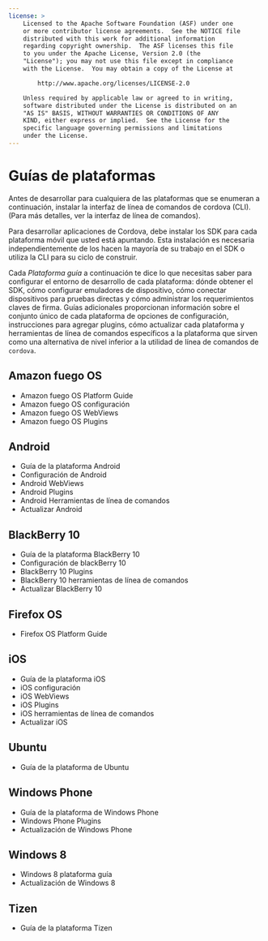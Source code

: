 ```yaml
---
license: >
    Licensed to the Apache Software Foundation (ASF) under one
    or more contributor license agreements.  See the NOTICE file
    distributed with this work for additional information
    regarding copyright ownership.  The ASF licenses this file
    to you under the Apache License, Version 2.0 (the
    "License"); you may not use this file except in compliance
    with the License.  You may obtain a copy of the License at

        http://www.apache.org/licenses/LICENSE-2.0

    Unless required by applicable law or agreed to in writing,
    software distributed under the License is distributed on an
    "AS IS" BASIS, WITHOUT WARRANTIES OR CONDITIONS OF ANY
    KIND, either express or implied.  See the License for the
    specific language governing permissions and limitations
    under the License.
---
```


# Guías de plataformas

Antes de desarrollar para cualquiera de las plataformas que se enumeran a continuación, instalar la interfaz de línea de comandos de cordova (CLI). (Para más detalles, ver la interfaz de línea de comandos).

Para desarrollar aplicaciones de Cordova, debe instalar los SDK para cada plataforma móvil que usted está apuntando. Esta instalación es necesaria independientemente de los hacen la mayoría de su trabajo en el SDK o utiliza la CLI para su ciclo de construir.

Cada *Plataforma guía* a continuación te dice lo que necesitas saber para configurar el entorno de desarrollo de cada plataforma: dónde obtener el SDK, cómo configurar emuladores de dispositivo, cómo conectar dispositivos para pruebas directas y cómo administrar los requerimientos claves de firma. Guías adicionales proporcionan información sobre el conjunto único de cada plataforma de opciones de configuración, instrucciones para agregar plugins, cómo actualizar cada plataforma y herramientas de línea de comandos específicos a la plataforma que sirven como una alternativa de nivel inferior a la utilidad de línea de comandos de `cordova`.

## Amazon fuego OS

*   Amazon fuego OS Platform Guide
*   Amazon fuego OS configuración
*   Amazon fuego OS WebViews
*   Amazon fuego OS Plugins

## Android

*   Guía de la plataforma Android
*   Configuración de Android
*   Android WebViews
*   Android Plugins
*   Android Herramientas de línea de comandos
*   Actualizar Android

## BlackBerry 10

*   Guía de la plataforma BlackBerry 10
*   Configuración de blackBerry 10
*   BlackBerry 10 Plugins
*   BlackBerry 10 herramientas de línea de comandos
*   Actualizar BlackBerry 10

## Firefox OS

*   Firefox OS Platform Guide

## iOS

*   Guía de la plataforma iOS
*   iOS configuración
*   iOS WebViews
*   iOS Plugins
*   iOS herramientas de línea de comandos
*   Actualizar iOS

## Ubuntu

*   Guía de la plataforma de Ubuntu

## Windows Phone

*   Guía de la plataforma de Windows Phone
*   Windows Phone Plugins
*   Actualización de Windows Phone

## Windows 8

*   Windows 8 plataforma guía
*   Actualización de Windows 8

## Tizen

*   Guía de la plataforma Tizen
